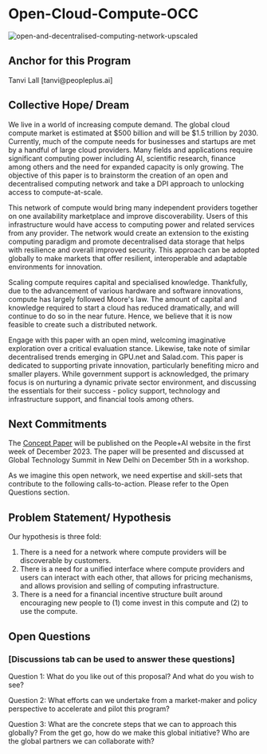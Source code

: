 # Open-Cloud-Compute-OCC
![open-and-decentralised-computing-network-upscaled](https://github.com/PeoplePlusAI/Open-Cloud-Compute-OCC/assets/143959009/2f98c665-84ab-4d22-88f0-0bade5eb830c)

## Anchor for this Program 
<p> Tanvi Lall [tanvi@peopleplus.ai]

## Collective Hope/ Dream
We live in a world of increasing compute demand. The global cloud compute market is estimated at $500 billion and will be $1.5 trillion by 2030. Currently, much of the compute needs for businesses and startups are met by a handful of large cloud providers. Many fields and applications require significant computing power including AI, scientific research, finance among others and the need for expanded capacity is only growing. The objective of this paper is to brainstorm the creation of an open and decentralised computing network and take a DPI approach to unlocking access to compute-at-scale. 

This network of compute would bring many independent providers together on one availability marketplace and improve discoverability. Users of this infrastructure would have access to computing power and related services from any provider. The network would create an extension to the existing computing paradigm and promote decentralised data storage that helps with resilience and overall improved security. This approach can be adopted globally to make markets that offer resilient, interoperable and adaptable environments for innovation.

Scaling compute requires capital and specialised knowledge. Thankfully, due to the advancement of various hardware and software innovations, compute has largely followed Moore's law. The amount of capital and knowledge required to start a cloud has reduced dramatically, and will continue to do so in the near future. Hence, we believe that it is now feasible to create such a distributed network. 

Engage with this paper with an open mind, welcoming imaginative exploration over a critical evaluation stance. Likewise, take note of similar decentralised trends emerging in GPU.net and Salad.com. This paper is dedicated to supporting private innovation, particularly benefiting micro and smaller players. While government support is acknowledged, the primary focus is on nurturing a dynamic private sector environment, and discussing the essentials for their success - policy support, technology and infrastructure support, and financial tools among others.


## Next Commitments

The [Concept Paper](https://docs.google.com/document/d/1ZZd3d8CDu4qcZlrr_b3WW9QGVO-IPl2Ztph_8iQKlkc/edit?usp=sharing) will be published on the People+AI website in the first week of December 2023. The paper will be presented and discussed at Global Technology Summit in New Delhi on December 5th in a workshop.

As we imagine this open network, we need expertise and skill-sets that contribute to the following calls-to-action. Please refer to the Open Questions section.

## Problem Statement/ Hypothesis
<p> Our hypothesis is three fold:

1. There is a need for a network where compute providers will be discoverable by customers.
2. There is a need for a unified interface where compute providers and users can interact with each other, that allows for pricing mechanisms, and allows provision and selling of computing infrastructure.
3. There is a need for a financial incentive structure built around encouraging new people to (1) come invest in this compute and (2) to use the compute.


## Open Questions 
### [Discussions tab can be used to answer these questions]
<p> Question 1: What do you like out of this proposal? And what do you wish to see?
<p> Question 2: What efforts can we undertake from a market-maker and policy perspective to accelerate and pilot this program? 
<p> Question 3: What are the concrete steps that we can to approach this globally? From the get go, how do we make this global initiative? Who are the global partners we can collaborate with?
  
</p>
